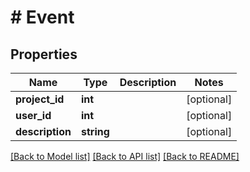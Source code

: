 # # Event

## Properties

Name | Type | Description | Notes
------------ | ------------- | ------------- | -------------
**project_id** | **int** |  | [optional]
**user_id** | **int** |  | [optional]
**description** | **string** |  | [optional]

[[Back to Model list]](../../README.md#models) [[Back to API list]](../../README.md#endpoints) [[Back to README]](../../README.md)
